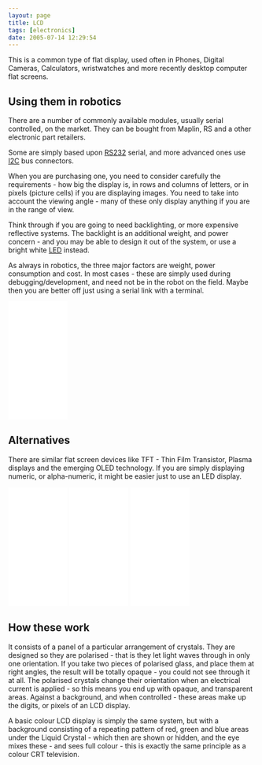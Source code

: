 ```yaml
---
layout: page
title: LCD
tags: [electronics]
date: 2005-07-14 12:29:54
---
```

This is a common type of flat display, used often in Phones, Digital Cameras, Calculators, wristwatches and more recently desktop computer flat screens.

## Using them in robotics

There are a number of commonly available modules, usually serial controlled, on the market. They can be bought from Maplin, RS and a other electronic part retailers.

Some are simply based upon [RS232](/wiki/rs232.html "A serial communication standard") serial, and more advanced ones use [I2C](/wiki/i2c.html "Inter Integrated Circuit bus") bus connectors.

When you are purchasing one, you need to consider carefully the requirements - how big the display is, in rows and columns of letters, or in pixels (picture cells) if you are displaying images. You need to take into account the viewing angle - many of these only display anything if you are in the range of view.

Think through if you are going to need backlighting, or more expensive reflective systems. The backlight is an additional weight, and power concern - and you may be able to design it out of the system, or use a bright white [LED](/wiki/led.html "Light Emitting Diode") instead.

As always in robotics, the three major factors are weight, power consumption and cost. In most cases - these are simply used during debugging/development, and need not be in the robot on the field. Maybe then you are better off just using a serial link with a terminal.

<iframe style="width:120px;height:240px;" marginwidth="0" marginheight="0" scrolling="no" frameborder="0" src="//ws-eu.amazon-adsystem.com/widgets/q?ServiceVersion=20070822&OneJS=1&Operation=GetAdHtml&MarketPlace=GB&source=ss&ref=as_ss_li_til&ad_type=product_link&tracking_id=orionrobots-21&language=en_GB&marketplace=amazon&region=GB&placement=B07PWWTB94&asins=B07PWWTB94&linkId=80b7c5aae6535d1c57e0923aa93c3be8&show_border=true&link_opens_in_new_window=true"></iframe>

## Alternatives

There are similar flat screen devices like TFT - Thin Film Transistor, Plasma displays and the emerging OLED technology. If you are simply displaying numeric, or alpha-numeric, it might be easier just to use an LED display.

<iframe style="width:120px;height:240px;" marginwidth="0" marginheight="0" scrolling="no" frameborder="0" src="//ws-eu.amazon-adsystem.com/widgets/q?ServiceVersion=20070822&OneJS=1&Operation=GetAdHtml&MarketPlace=GB&source=ss&ref=as_ss_li_til&ad_type=product_link&tracking_id=orionrobots-21&language=en_GB&marketplace=amazon&region=GB&placement=B076BJZ42H&asins=B076BJZ42H&linkId=53f94746de85517a5a76e8a5fb513142&show_border=true&link_opens_in_new_window=true"></iframe>
<iframe style="width:120px;height:240px;" marginwidth="0" marginheight="0" scrolling="no" frameborder="0" src="//ws-eu.amazon-adsystem.com/widgets/q?ServiceVersion=20070822&OneJS=1&Operation=GetAdHtml&MarketPlace=GB&source=ss&ref=as_ss_li_til&ad_type=product_link&tracking_id=orionrobots-21&language=en_GB&marketplace=amazon&region=GB&placement=B0777HHQDT&asins=B0777HHQDT&linkId=be137443ac55d764d0d07910b861cf8e&show_border=true&link_opens_in_new_window=true"></iframe>
<iframe style="width:120px;height:240px;" marginwidth="0" marginheight="0" scrolling="no" frameborder="0" src="//ws-eu.amazon-adsystem.com/widgets/q?ServiceVersion=20070822&OneJS=1&Operation=GetAdHtml&MarketPlace=GB&source=ss&ref=as_ss_li_til&ad_type=product_link&tracking_id=orionrobots-21&language=en_GB&marketplace=amazon&region=GB&placement=B07D9NVJPZ&asins=B07D9NVJPZ&linkId=54d73924ae895ccbf7c2f3b98c31392d&show_border=true&link_opens_in_new_window=true"></iframe>

## How these work

It consists of a panel of a particular arrangement of crystals. They are designed so they are polarised - that is they let light waves through in only one orientation. If you take two pieces of polarised glass, and place them at right angles, the result will be totally opaque - you could not see through it at all. The polarised crystals change their orientation when an electrical current is applied - so this means you end up with opaque, and transparent areas. Against a background, and when controlled - these areas make up the digits, or pixels of an LCD display.

A basic colour LCD display is simply the same system, but with a background consisting of a repeating pattern of red, green and blue areas under the Liquid Crystal - which then are shown or hidden, and the eye mixes these - and sees full colour - this is exactly the same principle as a colour CRT television.
